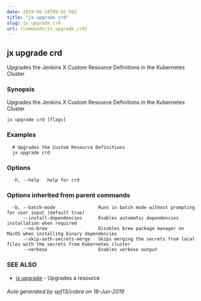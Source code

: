 ```yaml
---
date: 2019-06-18T09:02:56Z
title: "jx upgrade crd"
slug: jx_upgrade_crd
url: /commands/jx_upgrade_crd/
---
```

## jx upgrade crd

Upgrades the Jenkins X Custom Resource Definitions in the Kubernetes Cluster

### Synopsis

Upgrades the Jenkins X Custom Resource Definitions in the Kubernetes Cluster

```
jx upgrade crd [flags]
```

### Examples

```
  # Upgrades the Custom Resource Definitions
  jx upgrade crd
```

### Options

```
  -h, --help   help for crd
```

### Options inherited from parent commands

```
  -b, --batch-mode                Runs in batch mode without prompting for user input (default true)
      --install-dependencies      Enables automatic dependencies installation when required
      --no-brew                   Disables brew package manager on MacOS when installing binary dependencies
      --skip-auth-secrets-merge   Skips merging the secrets from local files with the secrets from Kubernetes cluster
      --verbose                   Enables verbose output
```

### SEE ALSO

* [jx upgrade](/commands/jx_upgrade/)	 - Upgrades a resource

###### Auto generated by spf13/cobra on 18-Jun-2019
